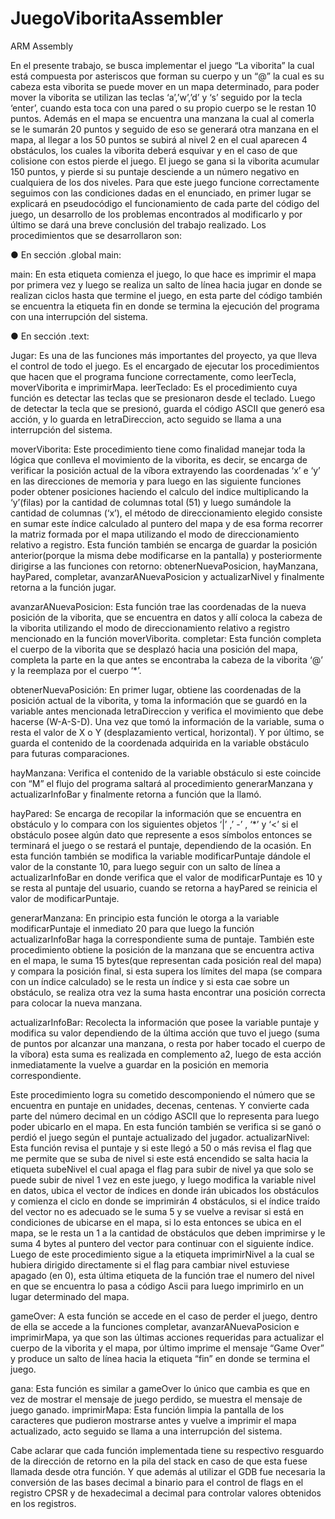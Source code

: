 # JuegoViboritaAssembler
ARM Assembly

En el presente trabajo, se busca implementar el juego “La viborita” la cual está compuesta
por asteriscos que forman su cuerpo y un “@” la cual es su cabeza esta viborita se puede
mover en un mapa determinado, para poder mover la viborita se utilizan las teclas ‘a’,’w’,’d’
y ‘s’ seguido por la tecla ‘enter’, cuando esta toca con una pared o su propio cuerpo se le
restan 10 puntos. Además en el mapa se encuentra una manzana la cual al comerla se le
sumarán 20 puntos y seguido de eso se generará otra manzana en el mapa, al llegar a los 50
puntos se subirá al nivel 2 en el cual aparecen 4 obstáculos, los cuales la viborita deberá
esquivar y en el caso de que colisione con estos pierde el juego. El juego se gana si la viborita
acumular 150 puntos, y pierde si su puntaje desciende a un número negativo en cualquiera de
los dos niveles. Para que este juego funcione correctamente seguimos con las condiciones
dadas en el enunciado, en primer lugar se explicará en pseudocódigo el funcionamiento de
cada parte del código del juego, un desarrollo de los problemas encontrados al modificarlo y
por último se dará una breve conclusión del trabajo realizado.
Los procedimientos que se desarrollaron son:

● En sección .global main:

main: En esta etiqueta comienza el juego, lo que hace es imprimir el mapa por primera vez y
luego se realiza un salto de línea hacia jugar en donde se realizan ciclos hasta que termine el
juego, en esta parte del código también se encuentra la etiqueta fin en donde se termina la
ejecución del programa con una interrupción del sistema.

● En sección .text:

Jugar: Es una de las funciones más importantes del proyecto, ya que lleva el control de todo
el juego. Es el encargado de ejecutar los procedimientos que hacen que el programa funcione
correctamente, como leerTecla, moverViborita e imprimirMapa.
leerTeclado: Es el procedimiento cuya función es detectar las teclas que se presionaron
desde el teclado. Luego de detectar la tecla que se presionó, guarda el código ASCII que
generó esa acción, y lo guarda en letraDireccion, acto seguido se llama a una interrupción del
sistema.

moverViborita: Este procedimiento tiene como finalidad manejar toda la lógica que conlleva
el movimiento de la viborita, es decir, se encarga de verificar la posición actual de la víbora
extrayendo las coordenadas ‘x’ e ‘y’ en las direcciones de memoria y para luego en las
siguiente funciones poder obtener posiciones haciendo el calculo del indice multiplicando la
‘y’(filas) por la cantidad de columnas total (51) y luego sumándole la cantidad de columnas
(‘x’), el método de direccionamiento elegido consiste en sumar este índice calculado al
puntero del mapa y de esa forma recorrer la matriz formada por el mapa utilizando el modo
de direccionamiento relativo a registro. Esta función también se encarga de guardar la
posición anterior(porque la misma debe modificarse en la pantalla) y posteriormente dirigirse
a las funciones con retorno: obtenerNuevaPosicion, hayManzana, hayPared, completar,
avanzarANuevaPosicion y actualizarNivel y finalmente retorna a la función jugar.

avanzarANuevaPosicion: Esta función trae las coordenadas de la nueva posición de la
viborita, que se encuentra en datos y allí coloca la cabeza de la viborita utilizando el modo de
direccionamiento relativo a registro mencionado en la función moverViborita.
completar: Esta función completa el cuerpo de la viborita que se desplazó hacia una posición
del mapa, completa la parte en la que antes se encontraba la cabeza de la viborita ‘@’ y la
reemplaza por el cuerpo ‘*’.

obtenerNuevaPosición: En primer lugar, obtiene las coordenadas de la posición actual de la
viborita, y toma la información que se guardó en la variable antes mencionada letraDireccion
y verifica el movimiento que debe hacerse (W-A-S-D). Una vez que tomó la información de
la variable, suma o resta el valor de X o Y (desplazamiento vertical, horizontal). Y por
último, se guarda el contenido de la coordenada adquirida en la variable obstáculo para
futuras comparaciones.

hayManzana: Verifica el contenido de la variable obstáculo si este coincide con “M” el flujo
del programa saltará al procedimiento generarManzana y actualizarInfoBar y finalmente
retorna a función que la llamó.

hayPared: Se encarga de recopilar la información que se encuentra en obstáculo y lo
compara con los siguientes objetos ‘|’ ,’ -’ , ‘*’ y ‘<’ si el obstáculo posee algún dato que
represente a esos símbolos entonces se terminará el juego o se restará el puntaje, dependiendo
de la ocasión. En esta función también se modifica la variable modificarPuntaje dándole el
valor de la constante 10, para luego seguir con un salto de línea a actualizarInfoBar en donde
verifica que el valor de modificarPuntaje es 10 y se resta al puntaje del usuario, cuando se
retorna a hayPared se reinicia el valor de modificarPuntaje.

generarManzana: En principio esta función le otorga a la variable modificarPuntaje el
inmediato 20 para que luego la función actualizarInfoBar haga la correspondiente suma de
puntaje. También este procedimiento obtiene la posición de la manzana que se encuentra
activa en el mapa, le suma 15 bytes(que representan cada posición real del mapa) y compara
la posición final, si esta supera los límites del mapa (se compara con un índice calculado) se
le resta un índice y si esta cae sobre un obstáculo, se realiza otra vez la suma hasta encontrar
una posición correcta para colocar la nueva manzana.

actualizarInfoBar: Recolecta la información que posee la variable puntaje y modifica su
valor dependiendo de la última acción que tuvo el juego (suma de puntos por alcanzar una
manzana, o resta por haber tocado el cuerpo de la víbora) esta suma es realizada en
complemento a2, luego de esta acción inmediatamente la vuelve a guardar en la posición en
memoria correspondiente.

Este procedimiento logra su cometido descomponiendo el número que se encuentra en
puntaje en unidades, decenas, centenas. Y convierte cada parte del número decimal en un
código ASCII que lo representa para luego poder ubicarlo en el mapa. En esta función
también se verifica si se ganó o perdió el juego según el puntaje actualizado del jugador.
actualizarNivel: Esta función revisa el puntaje y si este llegó a 50 o más revisa el flag que
me permite que se suba de nivel si este está encendido se salta hacia la etiqueta subeNivel el
cual apaga el flag para subir de nivel ya que solo se puede subir de nivel 1 vez en este juego,
y luego modifica la variable nivel en datos, ubica el vector de índices en donde irán ubicados
los obstáculos y comienza el ciclo en donde se imprimirán 4 obstáculos, si el índice traído del
vector no es adecuado se le suma 5 y se vuelve a revisar si está en condiciones de ubicarse en
el mapa, si lo esta entonces se ubica en el mapa, se le resta un 1 a la cantidad de obstáculos
que deben imprimirse y le suma 4 bytes al puntero del vector para continuar con el siguiente
índice. Luego de este procedimiento sigue a la etiqueta imprimirNivel a la cual se hubiera
dirigido directamente si el flag para cambiar nivel estuviese apagado (en 0), esta última
etiqueta de la función trae el numero del nivel en que se encuentra lo pasa a código Ascii para
luego imprimirlo en un lugar determinado del mapa.

gameOver: A esta función se accede en el caso de perder el juego, dentro de ella se accede a
la funciones completar, avanzarANuevaPosicion e imprimirMapa, ya que son las últimas
acciones requeridas para actualizar el cuerpo de la viborita y el mapa, por último imprime el
mensaje “Game Over” y produce un salto de línea hacia la etiqueta “fin” en donde se termina
el juego.

gana: Esta función es similar a gameOver lo único que cambia es que en vez de mostrar el
mensaje de juego perdido, se muestra el mensaje de juego ganado.
imprimirMapa: Esta función limpia la pantalla de los caracteres que pudieron mostrarse
antes y vuelve a imprimir el mapa actualizado, acto seguido se llama a una interrupción del
sistema.

Cabe aclarar que cada función implementada tiene su respectivo resguardo de la dirección de
retorno en la pila del stack en caso de que esta fuese llamada desde otra función. Y que
además al utilizar el GDB fue necesaria la conversión de las bases decimal a binario para el
control de flags en el registro CPSR y de hexadecimal a decimal para controlar valores
obtenidos en los registros.
